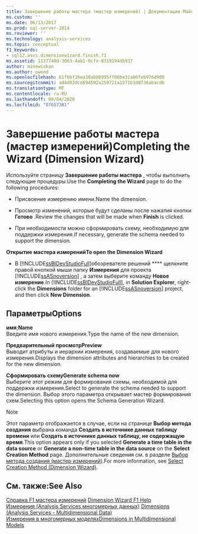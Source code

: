 ```yaml
---
title: Завершение работы мастера (мастер измерений) | Документация Майкрософт
ms.custom: ''
ms.date: 06/13/2017
ms.prod: sql-server-2014
ms.reviewer: ''
ms.technology: analysis-services
ms.topic: conceptual
f1_keywords:
- sql12.asvs.dimensionwizard.finish.f1
ms.assetid: 1137740d-3063-4ab1-9cfe-8319194db937
author: minewiskan
ms.author: owend
ms.openlocfilehash: 61f6bf16ea38ab88995ff06ba31a06feb976d900
ms.sourcegitcommit: ad4d92dce894592a259721a1571b1d8736abacdb
ms.translationtype: MT
ms.contentlocale: ru-RU
ms.lasthandoff: 08/04/2020
ms.locfileid: "87657381"
---
```

# <a name="completing-the-wizard-dimension-wizard"></a><span data-ttu-id="3eb86-102">Завершение работы мастера (мастер измерений)</span><span class="sxs-lookup"><span data-stu-id="3eb86-102">Completing the Wizard (Dimension Wizard)</span></span>
  <span data-ttu-id="3eb86-103">Используйте страницу **Завершение работы мастера** , чтобы выполнить следующие процедуры.</span><span class="sxs-lookup"><span data-stu-id="3eb86-103">Use the **Completing the Wizard** page to do the following procedures:</span></span>  
  
-   <span data-ttu-id="3eb86-104">Присвоение измерению имени.</span><span class="sxs-lookup"><span data-stu-id="3eb86-104">Name the dimension.</span></span>  
  
-   <span data-ttu-id="3eb86-105">Просмотр изменений, которые будут сделаны после нажатия кнопки **Готово** .</span><span class="sxs-lookup"><span data-stu-id="3eb86-105">Review the changes that will be made when **Finish** is clicked.</span></span>  
  
-   <span data-ttu-id="3eb86-106">При необходимости можно сформировать схему, необходимую для поддержки измерения.</span><span class="sxs-lookup"><span data-stu-id="3eb86-106">If necessary, generate the schema needed to support the dimension.</span></span>  
  
 <span data-ttu-id="3eb86-107">**Открытие мастера измерений**</span><span class="sxs-lookup"><span data-stu-id="3eb86-107">**To open the Dimension Wizard**</span></span>  
  
-   <span data-ttu-id="3eb86-108">В [!INCLUDE[ssBIDevStudioFull](../includes/ssbidevstudiofull-md.md)]обозревателе решений \*\*\*\* щелкните правой кнопкой мыши папку **Измерения** для проекта [!INCLUDE[ssASnoversion](../includes/ssasnoversion-md.md)] , а затем выберите команду **Новое измерение**.</span><span class="sxs-lookup"><span data-stu-id="3eb86-108">In [!INCLUDE[ssBIDevStudioFull](../includes/ssbidevstudiofull-md.md)], in **Solution Explorer**, right-click the **Dimensions** folder for an [!INCLUDE[ssASnoversion](../includes/ssasnoversion-md.md)] project, and then click **New Dimension**.</span></span>  
  
## <a name="options"></a><span data-ttu-id="3eb86-109">Параметры</span><span class="sxs-lookup"><span data-stu-id="3eb86-109">Options</span></span>  
 <span data-ttu-id="3eb86-110">**имя**;</span><span class="sxs-lookup"><span data-stu-id="3eb86-110">**Name**</span></span>  
 <span data-ttu-id="3eb86-111">Введите имя нового измерения.</span><span class="sxs-lookup"><span data-stu-id="3eb86-111">Type the name of the new dimension.</span></span>  
  
 <span data-ttu-id="3eb86-112">**Предварительный просмотр**</span><span class="sxs-lookup"><span data-stu-id="3eb86-112">**Preview**</span></span>  
 <span data-ttu-id="3eb86-113">Выводит атрибуты и иерархии измерения, создаваемые для нового измерения.</span><span class="sxs-lookup"><span data-stu-id="3eb86-113">Displays the dimension attributes and hierarchies to be created for the new dimension.</span></span>  
  
 <span data-ttu-id="3eb86-114">**Сформировать схему**</span><span class="sxs-lookup"><span data-stu-id="3eb86-114">**Generate schema now**</span></span>  
 <span data-ttu-id="3eb86-115">Выберите этот режим для формирования схемы, необходимой для поддержки измерения.</span><span class="sxs-lookup"><span data-stu-id="3eb86-115">Select to generate the schema needed to support the dimension.</span></span> <span data-ttu-id="3eb86-116">Выбор этого параметра открывает мастер формирования схем.</span><span class="sxs-lookup"><span data-stu-id="3eb86-116">Selecting this option opens the Schema Generation Wizard.</span></span>  
  
> [!NOTE]  
>  <span data-ttu-id="3eb86-117">Этот параметр отображается в случае, если на странице **Выбор метода создания** выбрана команда **Создать в источнике данных таблицу времени** или **Создать в источнике данных таблицу, не содержащую время**.</span><span class="sxs-lookup"><span data-stu-id="3eb86-117">This option appears only if you selected **Generate a time table in the data source** or **Generate a non-time table in the data source** on the **Select Creation Method** page.</span></span> <span data-ttu-id="3eb86-118">Дополнительные сведения см. в разделе [Выбор метода создания (мастер измерений)](select-creation-method-dimension-wizard.md).</span><span class="sxs-lookup"><span data-stu-id="3eb86-118">For more information, see [Select Creation Method &#40;Dimension Wizard&#41;](select-creation-method-dimension-wizard.md).</span></span>  
  
## <a name="see-also"></a><span data-ttu-id="3eb86-119">См. также:</span><span class="sxs-lookup"><span data-stu-id="3eb86-119">See Also</span></span>  
 <span data-ttu-id="3eb86-120">[Справка F1 мастера измерений](dimension-wizard-f1-help.md) </span><span class="sxs-lookup"><span data-stu-id="3eb86-120">[Dimension Wizard F1 Help](dimension-wizard-f1-help.md) </span></span>  
 <span data-ttu-id="3eb86-121">[Измерения &#40;Analysis Services многомерных данных&#41;](multidimensional-models-olap-logical-dimension-objects/dimensions-analysis-services-multidimensional-data.md) </span><span class="sxs-lookup"><span data-stu-id="3eb86-121">[Dimensions &#40;Analysis Services - Multidimensional Data&#41;](multidimensional-models-olap-logical-dimension-objects/dimensions-analysis-services-multidimensional-data.md) </span></span>  
 [<span data-ttu-id="3eb86-122">Измерения в многомерных моделях</span><span class="sxs-lookup"><span data-stu-id="3eb86-122">Dimensions in Multidimensional Models</span></span>](multidimensional-models/dimensions-in-multidimensional-models.md)  
  
  
